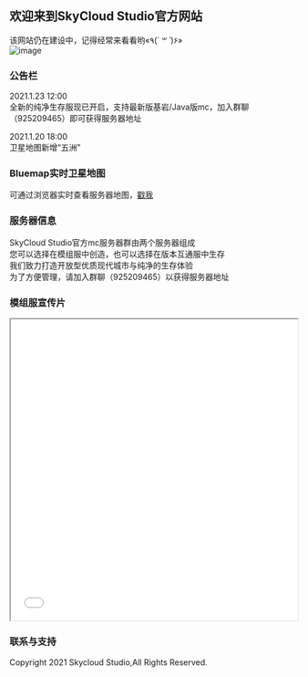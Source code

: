 ## 欢迎来到SkyCloud Studio官方网站

该网站仍在建设中，记得经常来看看哟«٩(*´ ꒳ `*)۶»   
![image](https://ae01.alicdn.com/kf/U261535431e2a4a61a73055fb225d3b1dr.jpg)  

### 公告栏

2021.1.23 12:00  
全新的纯净生存服现已开启，支持最新版基岩/Java版mc，加入群聊（925209465）即可获得服务器地址  

2021.1.20 18:00  
卫星地图新增“五洲”

### Bluemap实时卫星地图

可通过浏览器实时查看服务器地图，[戳我](http://axa.huaop.top:8100/) 

### 服务器信息

SkyCloud Studio官方mc服务器群由两个服务器组成  
您可以选择在模组服中创造，也可以选择在版本互通服中生存  
我们致力打造开放型优质现代城市与纯净的生存体验  
为了方便管理，请加入群聊（925209465）以获得服务器地址  

### 模组服宣传片

<iframe src="//player.bilibili.com/player.html?aid=586237663&bvid=BV1gz4y1S7QM&cid=285028344&page=1" scrolling="no" allowfullscreen="true" width="100%" style="overflow:visible;height:calc((100vw - 200px) / 16 * 9 + 100px)"> </iframe>    

### 联系与支持

Copyright 2021 Skycloud Studio,All Rights Reserved.
